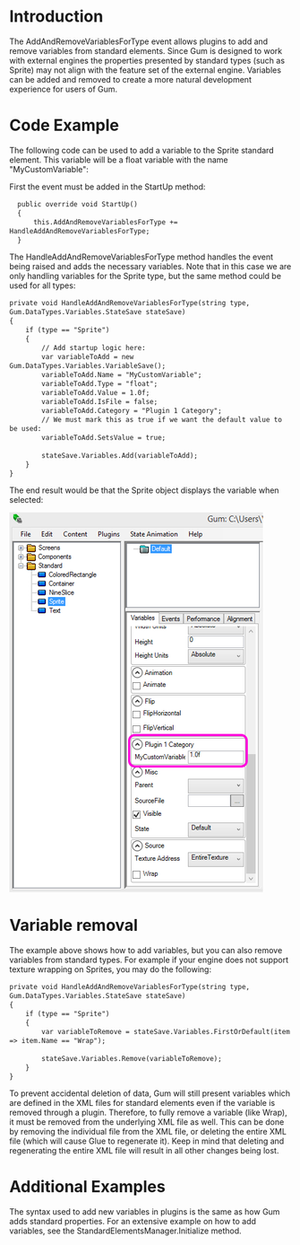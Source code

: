 # Introduction

The AddAndRemoveVariablesForType event allows plugins to add and remove variables from standard elements. Since Gum is designed to work with external engines the properties presented by standard types (such as Sprite) may not align with the feature set of the external engine. Variables can be added and removed to create a more natural development experience for users of Gum.

# Code Example

The following code can be used to add a variable to the Sprite standard element. This variable will be a float variable with the name "MyCustomVariable":

First the event must be added in the StartUp method:
```
  public override void StartUp()
  {
      this.AddAndRemoveVariablesForType += HandleAddAndRemoveVariablesForType;
  }
```

The HandleAddAndRemoveVariablesForType method handles the event being raised and adds the necessary variables. Note that in this case we are only handling variables for the Sprite type, but the same method could be used for all types:
```
private void HandleAddAndRemoveVariablesForType(string type, Gum.DataTypes.Variables.StateSave stateSave)
{
    if (type == "Sprite")
    {
        // Add startup logic here:
        var variableToAdd = new Gum.DataTypes.Variables.VariableSave();
        variableToAdd.Name = "MyCustomVariable";
        variableToAdd.Type = "float";
        variableToAdd.Value = 1.0f;
        variableToAdd.IsFile = false;
        variableToAdd.Category = "Plugin 1 Category";
        // We must mark this as true if we want the default value to be used:
        variableToAdd.SetsValue = true;

        stateSave.Variables.Add(variableToAdd);
    }
}
```

The end result would be that the Sprite object displays the variable when selected:

![](PluginBase.AddAndRemoveVariablesForType_GumCustomPropertyInPropertyGrid.png)

# Variable removal

The example above shows how to add variables, but you can also remove variables from standard types. For example if your engine does not support texture wrapping on Sprites, you may do the following:

```
private void HandleAddAndRemoveVariablesForType(string type, Gum.DataTypes.Variables.StateSave stateSave)
{
    if (type == "Sprite")
    {
        var variableToRemove = stateSave.Variables.FirstOrDefault(item => item.Name == "Wrap");

        stateSave.Variables.Remove(variableToRemove);
    }
}
```

To prevent accidental deletion of data, Gum will still present variables which are defined in the XML files for standard elements even if the variable is removed through a plugin. Therefore, to fully remove a variable (like Wrap), it must be removed from the underlying XML file as well. This can be done by removing the individual file from the XML file, or deleting the entire XML file (which will cause Glue to regenerate it). Keep in mind that deleting and regenerating the entire XML file will result in all other changes being lost.

# Additional Examples

The syntax used to add new variables in plugins is the same as how Gum adds standard properties.  For an extensive example on how to add variables, see the StandardElementsManager.Initialize method.

